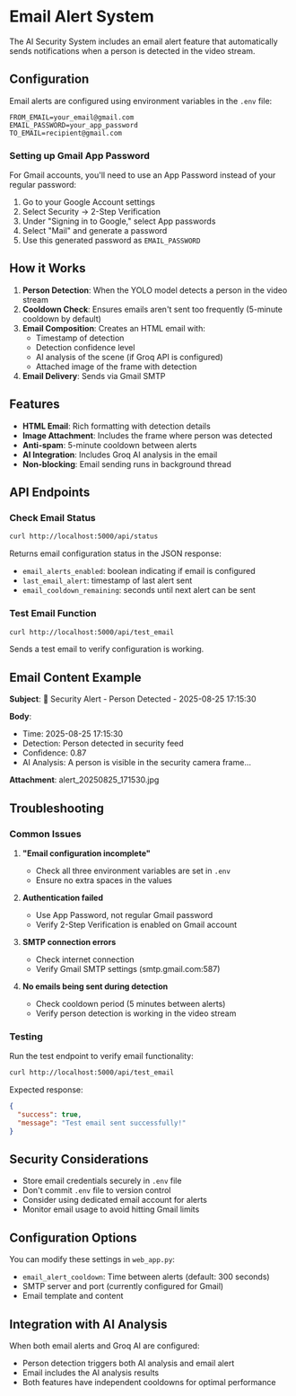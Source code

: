 # Email Alert System

The AI Security System includes an email alert feature that automatically sends notifications when a person is detected in the video stream.

## Configuration

Email alerts are configured using environment variables in the `.env` file:

```env
FROM_EMAIL=your_email@gmail.com
EMAIL_PASSWORD=your_app_password
TO_EMAIL=recipient@gmail.com
```

### Setting up Gmail App Password

For Gmail accounts, you'll need to use an App Password instead of your regular password:

1. Go to your Google Account settings
2. Select Security → 2-Step Verification
3. Under "Signing in to Google," select App passwords
4. Select "Mail" and generate a password
5. Use this generated password as `EMAIL_PASSWORD`

## How it Works

1. **Person Detection**: When the YOLO model detects a person in the video stream
2. **Cooldown Check**: Ensures emails aren't sent too frequently (5-minute cooldown by default)
3. **Email Composition**: Creates an HTML email with:
   - Timestamp of detection
   - Detection confidence level
   - AI analysis of the scene (if Groq API is configured)
   - Attached image of the frame with detection
4. **Email Delivery**: Sends via Gmail SMTP

## Features

- **HTML Email**: Rich formatting with detection details
- **Image Attachment**: Includes the frame where person was detected
- **Anti-spam**: 5-minute cooldown between alerts
- **AI Integration**: Includes Groq AI analysis in the email
- **Non-blocking**: Email sending runs in background thread

## API Endpoints

### Check Email Status
```bash
curl http://localhost:5000/api/status
```
Returns email configuration status in the JSON response:
- `email_alerts_enabled`: boolean indicating if email is configured
- `last_email_alert`: timestamp of last alert sent
- `email_cooldown_remaining`: seconds until next alert can be sent

### Test Email Function
```bash
curl http://localhost:5000/api/test_email
```
Sends a test email to verify configuration is working.

## Email Content Example

**Subject**: 🚨 Security Alert - Person Detected - 2025-08-25 17:15:30

**Body**:
- Time: 2025-08-25 17:15:30
- Detection: Person detected in security feed
- Confidence: 0.87
- AI Analysis: A person is visible in the security camera frame...

**Attachment**: alert_20250825_171530.jpg

## Troubleshooting

### Common Issues

1. **"Email configuration incomplete"**
   - Check all three environment variables are set in `.env`
   - Ensure no extra spaces in the values

2. **Authentication failed**
   - Use App Password, not regular Gmail password
   - Verify 2-Step Verification is enabled on Gmail account

3. **SMTP connection errors**
   - Check internet connection
   - Verify Gmail SMTP settings (smtp.gmail.com:587)

4. **No emails being sent during detection**
   - Check cooldown period (5 minutes between alerts)
   - Verify person detection is working in the video stream

### Testing

Run the test endpoint to verify email functionality:
```bash
curl http://localhost:5000/api/test_email
```

Expected response:
```json
{
  "success": true,
  "message": "Test email sent successfully!"
}
```

## Security Considerations

- Store email credentials securely in `.env` file
- Don't commit `.env` file to version control
- Consider using dedicated email account for alerts
- Monitor email usage to avoid hitting Gmail limits

## Configuration Options

You can modify these settings in `web_app.py`:

- `email_alert_cooldown`: Time between alerts (default: 300 seconds)
- SMTP server and port (currently configured for Gmail)
- Email template and content

## Integration with AI Analysis

When both email alerts and Groq AI are configured:
- Person detection triggers both AI analysis and email alert
- Email includes the AI analysis results
- Both features have independent cooldowns for optimal performance
